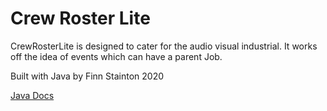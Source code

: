 # Crew Roster Lite

CrewRosterLite is designed to cater for the audio visual industrial.
It works off the idea of events which can have a parent Job.

Built with Java by Finn Stainton 2020

[Java Docs](/javadocs/index.html)